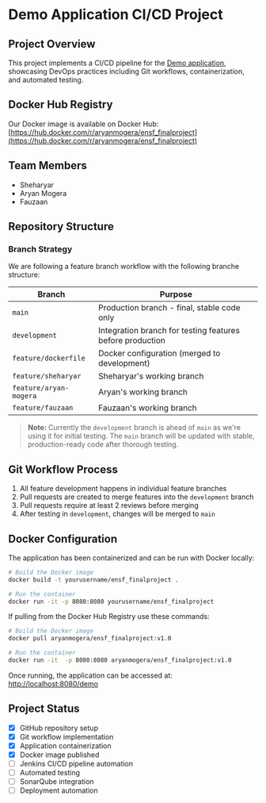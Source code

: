 # Demo Application CI/CD Project


## Project Overview
This project implements a CI/CD pipeline for the [Demo application](https://github.com/7ep/demo), showcasing DevOps practices including Git workflows, containerization, and automated testing.

## Docker Hub Registry

Our Docker image is available on Docker Hub:
[https://hub.docker.com/r/aryanmogera/ensf_finalproject](https://hub.docker.com/r/aryanmogera/ensf_finalproject)

## Team Members
- Sheharyar
- Aryan Mogera
- Fauzaan

## Repository Structure

### Branch Strategy
We are following a feature branch workflow with the following branche structure:

| Branch | Purpose |
|--------|---------|
| `main` | Production branch - final, stable code only |
| `development` | Integration branch for testing features before production |
| `feature/dockerfile` | Docker configuration (merged to development) |
| `feature/sheharyar` | Sheharyar's working branch |
| `feature/aryan-mogera` | Aryan's working branch |
| `feature/fauzaan` | Fauzaan's working branch |

> **Note:** Currently the `development` branch is ahead of `main` as we're using it for initial testing. The `main` branch will be updated with stable, production-ready code after thorough testing.

## Git Workflow Process

1. All feature development happens in individual feature branches
2. Pull requests are created to merge features into the `development` branch
3. Pull requests require at least 2 reviews before merging
4. After testing in `development`, changes will be merged to `main`

## Docker Configuration

The application has been containerized and can be run with Docker locally:

```bash
# Build the Docker image
docker build -t yourusername/ensf_finalproject .

# Run the container
docker run -it -p 8080:8080 yourusername/ensf_finalproject
```

If pulling from the Docker Hub Registry use these commands:

```bash
# Build the Docker image
docker pull aryanmogera/ensf_finalproject:v1.0

# Run the container
docker run -it  -p 8080:8080 aryanmogera/ensf_finalproject:v1.0
```

Once running, the application can be accessed at: [http://localhost:8080/demo](http://localhost:8080/demo)



## Project Status
- [x] GitHub repository setup
- [x] Git workflow implementation
- [x] Application containerization
- [x] Docker image published
- [ ] Jenkins CI/CD pipeline automation
- [ ] Automated testing
- [ ] SonarQube integration
- [ ] Deployment automation
